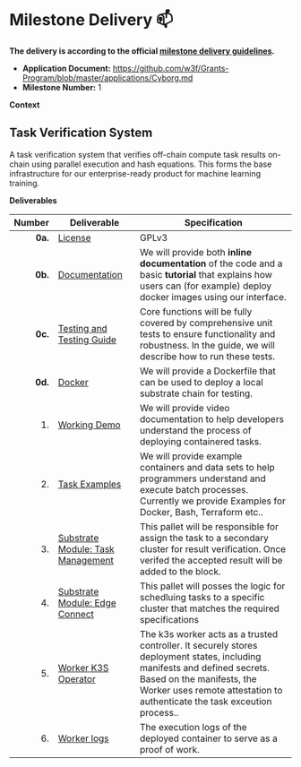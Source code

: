 # Milestone Delivery :mailbox:

**The delivery is according to the official [milestone delivery guidelines](https://github.com/w3f/Grants-Program/blob/master/docs/Support%20Docs/milestone-deliverables-guidelines.md).**  

* **Application Document:** https://github.com/w3f/Grants-Program/blob/master/applications/Cyborg.md
* **Milestone Number:** 1

**Context**

## Task Verification System

A task verification system that verifies off-chain compute task results on-chain using parallel execution and hash equations. This forms the base infrastructure for our enterprise-ready product for machine learning training.

**Deliverables** 

| Number | Deliverable | Specification |
| -----: | ----------- | ------------- |
| **0a.** | [License](https://github.com/Cyborg-Network/cyborg-parachain/blob/master/LICENSE) | GPLv3 |
| **0b.** | [Documentation](https://github.com/Cyborg-Network/cyborg-parachain/blob/master/INSTRUCTIONS.md#cyborg-network---milestone-1-delivery) | We will provide both **inline documentation** of the code and a basic **tutorial** that explains how users can (for example) deploy docker images using our interface. |
| **0c.** | [Testing and Testing Guide](https://github.com/Cyborg-Network/cyborg-parachain/blob/master/INSTRUCTIONS.md#testing-guide) | Core functions will be fully covered by comprehensive unit tests to ensure functionality and robustness. In the guide, we will describe how to run these tests. |
| **0d.** | [Docker](https://github.com/Cyborg-Network/cyborg-parachain/tree/9685a55711b2e1ec63fdbc6603965e7b3784f8d6) | We will provide a Dockerfile that can be used to deploy a local substrate chain for testing. |
| 1. | [Working Demo](https://drive.google.com/file/d/1URMopsQZBgGCsZYqiznWOxwmg9wDIdfH/view?usp=sharing) | We will provide video documentation to help developers understand the process of deploying containered tasks.|
| 2. | [Task Examples](https://github.com/Cyborg-Network/cyborg-parachain/blob/master/README.md#task-examples) | We will provide example containers and data sets to help programmers understand and execute batch processes. Currently we provide Examples for Docker, Bash, Terraform etc.. |
| 3. | [Substrate Module: Task Management](https://github.com/Cyborg-Network/cyborg-parachain/tree/9685a55711b2e1ec63fdbc6603965e7b3784f8d6/pallets/task-management) | This pallet will be responsible for assign the task to a secondary cluster for result verification. Once verifed the accepted result will be added to the block. |
| 4. | [Substrate Module: Edge Connect](https://github.com/Cyborg-Network/cyborg-parachain/tree/9685a55711b2e1ec63fdbc6603965e7b3784f8d6/pallets/edge-connect)| This pallet will posses the logic for schedluing tasks to a specific cluster that matches the required specifications|
| 5. | [Worker K3S Operator](https://github.com/Cyborg-Network/Worker) | The k3s worker acts as a trusted controller. It securely stores deployment states, including manifests and defined secrets. Based on the manifests, the Worker uses remote attestation to authenticate the task exceution process.. |
| 6. | [Worker logs](https://github.com/Cyborg-Network/cyborg-parachain/blob/master/INSTRUCTIONS.md#worker-logs) | The execution logs of the deployed container to serve as a proof of work. |
